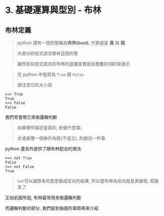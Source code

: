 

# 3. 基礎運算與型別 - 布林

## 布林定義

> python 還有一個形態稱為**布林\(bool\)**, 代表就是 **真** 與 **假**

> 大部分的程式語言都有這個形態
>
> 雖然有些程式語言的布林的底層其實是由整數的0跟1來表示

> 在 python 中我寫為 `True` 跟 `False`
> 
> 請注意它的大小寫

```
>>> True
True
>>> False
False
```

我們常會用它來做邏輯判斷

> 如果哪件描述是真的, 則做什麼事; 
>
> 亦或者哪一個條件為假\(不成立\), 則做另一件事

python 還另外提供了跟布林配合的用法

```text
>>> not True
False
>>> not False
True
```

> `not`可以讓原本的意思變成反向的結果, 所以當布林為反向就是真變假, 假變真了

正如前面所說, 布林最常用來做邏輯判斷

而邏輯判斷的部分, 我們留到後面的章節再來介紹

